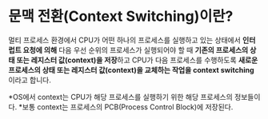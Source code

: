 # 문맥 전환(Context Switching)이란?

멀티 프로세스 환경에서 CPU가 어떤 하나의 프로세스를 실행하고 있는 상태에서 **인터럽트 요청에 의해** 다음 우선 순위의 프로세스가 실행되어야 할 때 **기존의 프로세스의 상태 또는 레지스터 값(context)을 저장**하고 CPU가 다음 프로세스를 수행하도록 **새로운 프로세스의 상태 또는 레지스터 값(context)을 교체하는 작업을 context switching**이라고 합니다.

*OS에서 context는 CPU가 해당 프로세스를 실행하기 위한 해당 프로세스의 정보들이다.
*보통 context는 프로세스의 PCB(Process Control Block)에 저장된다.
